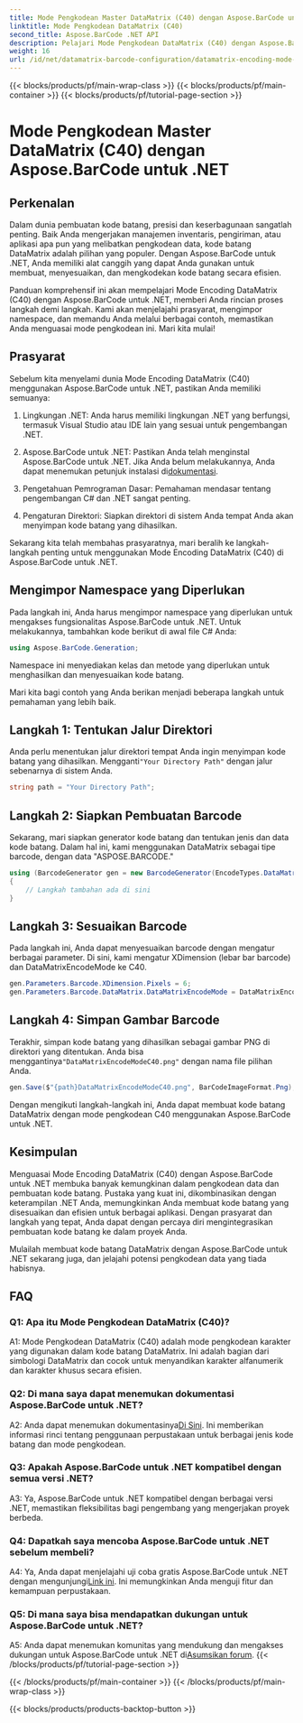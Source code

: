 ```yaml
---
title: Mode Pengkodean Master DataMatrix (C40) dengan Aspose.BarCode untuk .NET
linktitle: Mode Pengkodean DataMatrix (C40)
second_title: Aspose.BarCode .NET API
description: Pelajari Mode Pengkodean DataMatrix (C40) dengan Aspose.BarCode untuk .NET. Buat kode batang khusus secara efisien. Jelajahi panduan langkah demi langkah.
weight: 16
url: /id/net/datamatrix-barcode-configuration/datamatrix-encoding-mode-c40/
---
```


{{< blocks/products/pf/main-wrap-class >}}
{{< blocks/products/pf/main-container >}}
{{< blocks/products/pf/tutorial-page-section >}}

# Mode Pengkodean Master DataMatrix (C40) dengan Aspose.BarCode untuk .NET

## Perkenalan

Dalam dunia pembuatan kode batang, presisi dan keserbagunaan sangatlah penting. Baik Anda mengerjakan manajemen inventaris, pengiriman, atau aplikasi apa pun yang melibatkan pengkodean data, kode batang DataMatrix adalah pilihan yang populer. Dengan Aspose.BarCode untuk .NET, Anda memiliki alat canggih yang dapat Anda gunakan untuk membuat, menyesuaikan, dan mengkodekan kode batang secara efisien.

Panduan komprehensif ini akan mempelajari Mode Encoding DataMatrix (C40) dengan Aspose.BarCode untuk .NET, memberi Anda rincian proses langkah demi langkah. Kami akan menjelajahi prasyarat, mengimpor namespace, dan memandu Anda melalui berbagai contoh, memastikan Anda menguasai mode pengkodean ini. Mari kita mulai!

## Prasyarat

Sebelum kita menyelami dunia Mode Encoding DataMatrix (C40) menggunakan Aspose.BarCode untuk .NET, pastikan Anda memiliki semuanya:

1. Lingkungan .NET: Anda harus memiliki lingkungan .NET yang berfungsi, termasuk Visual Studio atau IDE lain yang sesuai untuk pengembangan .NET.

2.  Aspose.BarCode untuk .NET: Pastikan Anda telah menginstal Aspose.BarCode untuk .NET. Jika Anda belum melakukannya, Anda dapat menemukan petunjuk instalasi di[dokumentasi](https://reference.aspose.com/barcode/net/).

3. Pengetahuan Pemrograman Dasar: Pemahaman mendasar tentang pengembangan C# dan .NET sangat penting.

4. Pengaturan Direktori: Siapkan direktori di sistem Anda tempat Anda akan menyimpan kode batang yang dihasilkan.

Sekarang kita telah membahas prasyaratnya, mari beralih ke langkah-langkah penting untuk menggunakan Mode Encoding DataMatrix (C40) di Aspose.BarCode untuk .NET.

## Mengimpor Namespace yang Diperlukan

Pada langkah ini, Anda harus mengimpor namespace yang diperlukan untuk mengakses fungsionalitas Aspose.BarCode untuk .NET. Untuk melakukannya, tambahkan kode berikut di awal file C# Anda:

```csharp
using Aspose.BarCode.Generation;
```

Namespace ini menyediakan kelas dan metode yang diperlukan untuk menghasilkan dan menyesuaikan kode batang.

Mari kita bagi contoh yang Anda berikan menjadi beberapa langkah untuk pemahaman yang lebih baik.

## Langkah 1: Tentukan Jalur Direktori

 Anda perlu menentukan jalur direktori tempat Anda ingin menyimpan kode batang yang dihasilkan. Mengganti`"Your Directory Path"` dengan jalur sebenarnya di sistem Anda.

```csharp
string path = "Your Directory Path";
```

## Langkah 2: Siapkan Pembuatan Barcode

Sekarang, mari siapkan generator kode batang dan tentukan jenis dan data kode batang. Dalam hal ini, kami menggunakan DataMatrix sebagai tipe barcode, dengan data "ASPOSE.BARCODE."

```csharp
using (BarcodeGenerator gen = new BarcodeGenerator(EncodeTypes.DataMatrix, "ASPOSE.BARCODE"))
{
    // Langkah tambahan ada di sini
}
```

## Langkah 3: Sesuaikan Barcode

Pada langkah ini, Anda dapat menyesuaikan barcode dengan mengatur berbagai parameter. Di sini, kami mengatur XDimension (lebar bar barcode) dan DataMatrixEncodeMode ke C40.

```csharp
gen.Parameters.Barcode.XDimension.Pixels = 6;
gen.Parameters.Barcode.DataMatrix.DataMatrixEncodeMode = DataMatrixEncodeMode.C40;
```

## Langkah 4: Simpan Gambar Barcode

 Terakhir, simpan kode batang yang dihasilkan sebagai gambar PNG di direktori yang ditentukan. Anda bisa menggantinya`"DataMatrixEncodeModeC40.png"` dengan nama file pilihan Anda.

```csharp
gen.Save($"{path}DataMatrixEncodeModeC40.png", BarCodeImageFormat.Png);
```

Dengan mengikuti langkah-langkah ini, Anda dapat membuat kode batang DataMatrix dengan mode pengkodean C40 menggunakan Aspose.BarCode untuk .NET.

## Kesimpulan

Menguasai Mode Encoding DataMatrix (C40) dengan Aspose.BarCode untuk .NET membuka banyak kemungkinan dalam pengkodean data dan pembuatan kode batang. Pustaka yang kuat ini, dikombinasikan dengan keterampilan .NET Anda, memungkinkan Anda membuat kode batang yang disesuaikan dan efisien untuk berbagai aplikasi. Dengan prasyarat dan langkah yang tepat, Anda dapat dengan percaya diri mengintegrasikan pembuatan kode batang ke dalam proyek Anda.

Mulailah membuat kode batang DataMatrix dengan Aspose.BarCode untuk .NET sekarang juga, dan jelajahi potensi pengkodean data yang tiada habisnya.

## FAQ

### Q1: Apa itu Mode Pengkodean DataMatrix (C40)?

A1: Mode Pengkodean DataMatrix (C40) adalah mode pengkodean karakter yang digunakan dalam kode batang DataMatrix. Ini adalah bagian dari simbologi DataMatrix dan cocok untuk menyandikan karakter alfanumerik dan karakter khusus secara efisien.

### Q2: Di mana saya dapat menemukan dokumentasi Aspose.BarCode untuk .NET?

 A2: Anda dapat menemukan dokumentasinya[Di Sini](https://reference.aspose.com/barcode/net/). Ini memberikan informasi rinci tentang penggunaan perpustakaan untuk berbagai jenis kode batang dan mode pengkodean.

### Q3: Apakah Aspose.BarCode untuk .NET kompatibel dengan semua versi .NET?

A3: Ya, Aspose.BarCode untuk .NET kompatibel dengan berbagai versi .NET, memastikan fleksibilitas bagi pengembang yang mengerjakan proyek berbeda.

### Q4: Dapatkah saya mencoba Aspose.BarCode untuk .NET sebelum membeli?

 A4: Ya, Anda dapat menjelajahi uji coba gratis Aspose.BarCode untuk .NET dengan mengunjungi[Link ini](https://releases.aspose.com/). Ini memungkinkan Anda menguji fitur dan kemampuan perpustakaan.

### Q5: Di mana saya bisa mendapatkan dukungan untuk Aspose.BarCode untuk .NET?

A5: Anda dapat menemukan komunitas yang mendukung dan mengakses dukungan untuk Aspose.BarCode untuk .NET di[Asumsikan forum](https://forum.aspose.com/c/barcode/13).
{{< /blocks/products/pf/tutorial-page-section >}}

{{< /blocks/products/pf/main-container >}}
{{< /blocks/products/pf/main-wrap-class >}}

{{< blocks/products/products-backtop-button >}}
